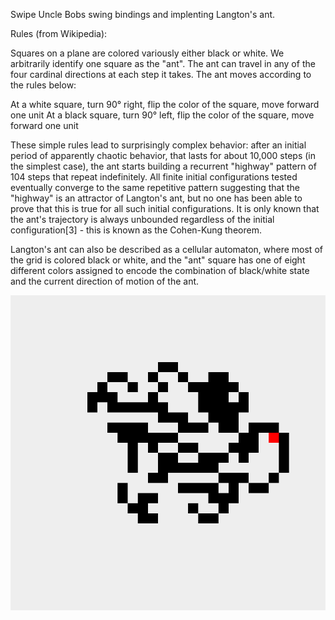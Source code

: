 Swipe Uncle Bobs swing bindings and implenting Langton's ant.

Rules (from Wikipedia):

Squares on a plane are colored variously either black or white. We arbitrarily identify one square as the "ant". 
The ant can travel in any of the four cardinal directions at each step it takes. The ant moves according to the 
rules below:

At a white square, turn 90° right, flip the color of the square, move forward one unit
At a black square, turn 90° left, flip the color of the square, move forward one unit

These simple rules lead to surprisingly complex behavior: after an initial period of apparently chaotic behavior, 
that lasts for about 10,000 steps (in the simplest case), the ant starts building a recurrent "highway" pattern of 
104 steps that repeat indefinitely. All finite initial configurations tested eventually converge to the same 
repetitive pattern suggesting that the "highway" is an attractor of Langton's ant, but no one has been able to prove 
that this is true for all such initial configurations. It is only known that the ant's trajectory is always 
unbounded regardless of the initial configuration[3] - this is known as the Cohen-Kung theorem.

Langton's ant can also be described as a cellular automaton, where most of the grid is colored black or white, and 
the "ant" square has one of eight different colors assigned to encode the combination of black/white state and the 
current direction of motion of the ant.

![Ant Screen Shot](https://github.com/cbadke/langtons-ant/raw/master/ant-screen.png "")